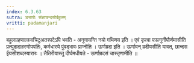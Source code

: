 ```yaml
---
index: 6.3.63
sutra: ङ्यापोः संज्ञाछन्दसोर्बहुलम्
vritti: padamanjari
---
```


  बहुलग्रहणात्कवचिटुअतरपदेऽपि भवति - अनुगायन्ति नयो गभिणय इति । एवं कृत्वा फाल्गुनीपौर्णमासीति प्रत्युदादाहरणोपपतिः, कर्मधारये पुंवद्भावः प्राप्नोति ।  ऊर्णम्रदा इति । ऊर्णावन् म्रदीयसीति यावत्, छान्दस ईयसीशब्दस्यारारः । तैतिरीयास्तु दीर्घमधीयते - ऊर्णाम्रदसं चास्तृणामीति ॥